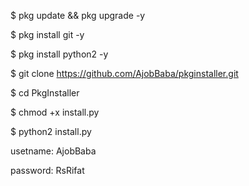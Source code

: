 $ pkg update && pkg upgrade -y

$ pkg install git -y

$ pkg install python2 -y

$ git clone https://github.com/AjobBaba/pkginstaller.git

$ cd PkgInstaller

$ chmod +x install.py

$ python2 install.py

usetname: AjobBaba

password: RsRifat
